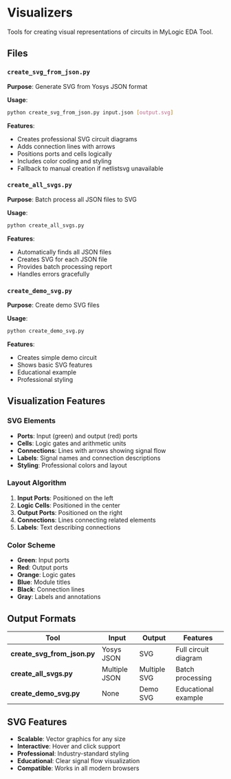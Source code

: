 # Visualizers

Tools for creating visual representations of circuits in MyLogic EDA Tool.

## Files

### `create_svg_from_json.py`
**Purpose**: Generate SVG from Yosys JSON format

**Usage**:
```bash
python create_svg_from_json.py input.json [output.svg]
```

**Features**:
- Creates professional SVG circuit diagrams
- Adds connection lines with arrows
- Positions ports and cells logically
- Includes color coding and styling
- Fallback to manual creation if netlistsvg unavailable

### `create_all_svgs.py`
**Purpose**: Batch process all JSON files to SVG

**Usage**:
```bash
python create_all_svgs.py
```

**Features**:
- Automatically finds all JSON files
- Creates SVG for each JSON file
- Provides batch processing report
- Handles errors gracefully

### `create_demo_svg.py`
**Purpose**: Create demo SVG files

**Usage**:
```bash
python create_demo_svg.py
```

**Features**:
- Creates simple demo circuit
- Shows basic SVG features
- Educational example
- Professional styling

## Visualization Features

### SVG Elements
- **Ports**: Input (green) and output (red) ports
- **Cells**: Logic gates and arithmetic units
- **Connections**: Lines with arrows showing signal flow
- **Labels**: Signal names and connection descriptions
- **Styling**: Professional colors and layout

### Layout Algorithm
1. **Input Ports**: Positioned on the left
2. **Logic Cells**: Positioned in the center
3. **Output Ports**: Positioned on the right
4. **Connections**: Lines connecting related elements
5. **Labels**: Text describing connections

### Color Scheme
- **Green**: Input ports
- **Red**: Output ports
- **Orange**: Logic gates
- **Blue**: Module titles
- **Black**: Connection lines
- **Gray**: Labels and annotations

## Output Formats

| Tool | Input | Output | Features |
|------|-------|--------|----------|
| **create_svg_from_json.py** | Yosys JSON | SVG | Full circuit diagram |
| **create_all_svgs.py** | Multiple JSON | Multiple SVG | Batch processing |
| **create_demo_svg.py** | None | Demo SVG | Educational example |

## SVG Features

- **Scalable**: Vector graphics for any size
- **Interactive**: Hover and click support
- **Professional**: Industry-standard styling
- **Educational**: Clear signal flow visualization
- **Compatible**: Works in all modern browsers
